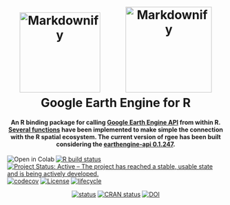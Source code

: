 <h1 align="center">
  <br>
  <a href="https://r-spatial.github.io/rgee/"><img src="https://raw.githubusercontent.com/r-spatial/rgee/master/man/figures/logo.png" alt="Markdownify" width="187"></a>
  &nbsp;
  &nbsp;
  &nbsp;
  &nbsp;
  <a href="http://r-earthengine.github.io/"><img src="https://user-images.githubusercontent.com/16768318/105011770-a0127080-5a3d-11eb-961c-623b23399b01.png" alt="Markdownify" width="200"></a>
  <br>
  Google Earth Engine for R
  <br>
</h1>

<h4 align="center">An R binding package for calling <a href="https://developers.google.com/earth-engine/" target="_blank">Google Earth Engine API</a> from within R. <a href="https://r-spatial.github.io/rgee/reference/index.html" target="_blank">Several functions</a> have been implemented to make simple the connection with the R spatial ecosystem. The current version of rgee has been built considering the <a href="https://pypi.org/project/earthengine-api/0.1.246/" target="_blank">earthengine-api 0.1.247</a>.</h4>

<p align="center">
<p><a href="https://colab.research.google.com/github/r-spatial/rgee/blob/examples/rgee_colab.ipynb"><img align="left" src="https://colab.research.google.com/assets/colab-badge.svg" alt="Open in Colab" title="Open and Execute in Google Colaboratory"></a>
<a href="https://github.com/r-spatial/rgee/actions"><img src="https://github.com/r-spatial/rgee/workflows/R-CMD-check/badge.svg" alt="R build status"></a>
<a href="https://www.repostatus.org/#active"><img src="https://www.repostatus.org/badges/latest/active.svg" alt="Project Status: Active – The project has reached a stable, usable
state and is being actively
developed."></a>
<a href="https://codecov.io/gh/r-spatial/rgee"><img src="https://codecov.io/gh/r-spatial/rgee/branch/master/graph/badge.svg" alt="codecov"></a>
<a href="https://opensource.org/licenses/Apache-2.0"><img src="https://img.shields.io/badge/License-Apache%202.0-blue.svg" alt="License"></a>
<a href="https://www.tidyverse.org/lifecycle/#maturing"><img src="https://img.shields.io/badge/lifecycle-maturing-blue.svg" alt="lifecycle"></a>
</p>


<p align="center">
<a href="https://joss.theoj.org/papers/aea42ddddd79df480a858bc1e51857fc"><img src="https://joss.theoj.org/papers/aea42ddddd79df480a858bc1e51857fc/status.svg" alt="status"></a>
<a href="https://cran.r-project.org/package=rgee"><img src="https://www.r-pkg.org/badges/version/rgee" alt="CRAN
status"></a>
<a href="https://doi.org/10.5281/zenodo.3945409"><img src="https://zenodo.org/badge/DOI/10.5281/zenodo.3945409.svg" alt="DOI"></a></p>
</p>
